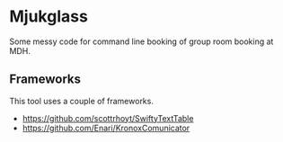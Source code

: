 # Mjukglass

Some messy code for command line booking of group room booking at MDH.


## Frameworks
This tool uses a couple of frameworks.

* https://github.com/scottrhoyt/SwiftyTextTable
* https://github.com/Enari/KronoxComunicator
